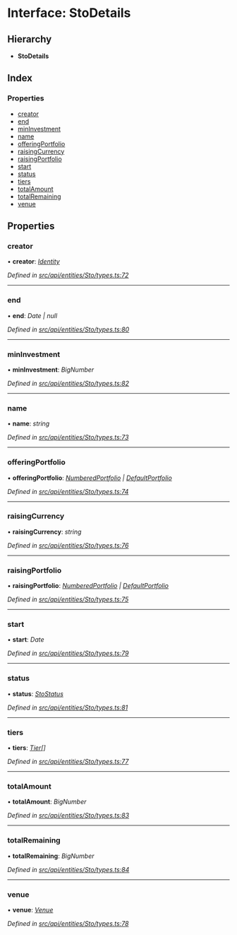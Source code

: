# Interface: StoDetails

## Hierarchy

* **StoDetails**

## Index

### Properties

* [creator](stodetails.md#creator)
* [end](stodetails.md#end)
* [minInvestment](stodetails.md#mininvestment)
* [name](stodetails.md#name)
* [offeringPortfolio](stodetails.md#offeringportfolio)
* [raisingCurrency](stodetails.md#raisingcurrency)
* [raisingPortfolio](stodetails.md#raisingportfolio)
* [start](stodetails.md#start)
* [status](stodetails.md#status)
* [tiers](stodetails.md#tiers)
* [totalAmount](stodetails.md#totalamount)
* [totalRemaining](stodetails.md#totalremaining)
* [venue](stodetails.md#venue)

## Properties

###  creator

• **creator**: *[Identity](../classes/identity.md)*

*Defined in [src/api/entities/Sto/types.ts:72](https://github.com/PolymathNetwork/polymesh-sdk/blob/959efb76/src/api/entities/Sto/types.ts#L72)*

___

###  end

• **end**: *Date | null*

*Defined in [src/api/entities/Sto/types.ts:80](https://github.com/PolymathNetwork/polymesh-sdk/blob/959efb76/src/api/entities/Sto/types.ts#L80)*

___

###  minInvestment

• **minInvestment**: *BigNumber*

*Defined in [src/api/entities/Sto/types.ts:82](https://github.com/PolymathNetwork/polymesh-sdk/blob/959efb76/src/api/entities/Sto/types.ts#L82)*

___

###  name

• **name**: *string*

*Defined in [src/api/entities/Sto/types.ts:73](https://github.com/PolymathNetwork/polymesh-sdk/blob/959efb76/src/api/entities/Sto/types.ts#L73)*

___

###  offeringPortfolio

• **offeringPortfolio**: *[NumberedPortfolio](../classes/numberedportfolio.md) | [DefaultPortfolio](../classes/defaultportfolio.md)*

*Defined in [src/api/entities/Sto/types.ts:74](https://github.com/PolymathNetwork/polymesh-sdk/blob/959efb76/src/api/entities/Sto/types.ts#L74)*

___

###  raisingCurrency

• **raisingCurrency**: *string*

*Defined in [src/api/entities/Sto/types.ts:76](https://github.com/PolymathNetwork/polymesh-sdk/blob/959efb76/src/api/entities/Sto/types.ts#L76)*

___

###  raisingPortfolio

• **raisingPortfolio**: *[NumberedPortfolio](../classes/numberedportfolio.md) | [DefaultPortfolio](../classes/defaultportfolio.md)*

*Defined in [src/api/entities/Sto/types.ts:75](https://github.com/PolymathNetwork/polymesh-sdk/blob/959efb76/src/api/entities/Sto/types.ts#L75)*

___

###  start

• **start**: *Date*

*Defined in [src/api/entities/Sto/types.ts:79](https://github.com/PolymathNetwork/polymesh-sdk/blob/959efb76/src/api/entities/Sto/types.ts#L79)*

___

###  status

• **status**: *[StoStatus](stostatus.md)*

*Defined in [src/api/entities/Sto/types.ts:81](https://github.com/PolymathNetwork/polymesh-sdk/blob/959efb76/src/api/entities/Sto/types.ts#L81)*

___

###  tiers

• **tiers**: *[Tier](tier.md)[]*

*Defined in [src/api/entities/Sto/types.ts:77](https://github.com/PolymathNetwork/polymesh-sdk/blob/959efb76/src/api/entities/Sto/types.ts#L77)*

___

###  totalAmount

• **totalAmount**: *BigNumber*

*Defined in [src/api/entities/Sto/types.ts:83](https://github.com/PolymathNetwork/polymesh-sdk/blob/959efb76/src/api/entities/Sto/types.ts#L83)*

___

###  totalRemaining

• **totalRemaining**: *BigNumber*

*Defined in [src/api/entities/Sto/types.ts:84](https://github.com/PolymathNetwork/polymesh-sdk/blob/959efb76/src/api/entities/Sto/types.ts#L84)*

___

###  venue

• **venue**: *[Venue](../classes/venue.md)*

*Defined in [src/api/entities/Sto/types.ts:78](https://github.com/PolymathNetwork/polymesh-sdk/blob/959efb76/src/api/entities/Sto/types.ts#L78)*
